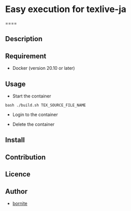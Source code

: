 # Easy execution for texlive-ja
====

## Description

## Requirement
- Docker (version 20.10 or later)

## Usage

- Start the container
```
bash ./build.sh TEX_SOURCE_FILE_NAME
```

- Login to the container

- Delete the container

## Install

## Contribution

## Licence

## Author

  - [bornite](https://github.com/bornite)
